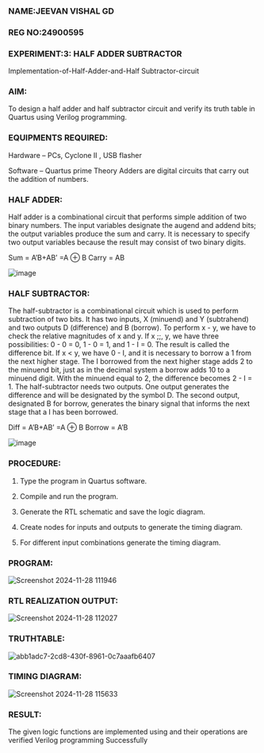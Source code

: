 ### NAME:JEEVAN VISHAL GD
### REG NO:24900595
### EXPERIMENT:3: HALF ADDER SUBTRACTOR

Implementation-of-Half-Adder-and-Half Subtractor-circuit

### AIM:

To design a half adder and half subtractor circuit and verify its truth table in Quartus using Verilog programming.

### EQUIPMENTS REQUIRED:

Hardware – PCs, Cyclone II , USB flasher 

Software – Quartus prime Theory Adders are digital circuits that carry out the addition of numbers.

### HALF ADDER:

Half adder is a combinational circuit that performs simple addition of two binary numbers. The input variables designate the augend and addend bits; the output variables produce the sum and carry. It is necessary to specify two output variables because the result may consist of two binary digits.

Sum = A’B+AB’ =A ⊕ B Carry = AB

![image](https://github.com/naavaneetha/HALF_ADDER_SUBTRACTOR/assets/154305477/bd4a0b2c-cdbc-4184-ab08-81578f121e1f)



### HALF SUBTRACTOR:

The half-subtractor is a combinational circuit which is used to perform subtraction of two bits. It has two inputs, X (minuend) and Y (subtrahend) and two outputs D (difference) and B (borrow). To perform x - y, we have to check the relative magnitudes of x and y. If x ;;, y, we have three possibilities: 0 - 0 = 0, 1 - 0 = 1, and 1 - I = 0. The result is called the difference bit. If x < y, we have 0 - I, and it is necessary to borrow a 1 from the next higher stage. The I borrowed from the next higher stage adds 2 to the minuend bit, just as in the decimal system a borrow adds 10 to a minuend digit. With the minuend equal to 2, the difference becomes 2 - I = 1. The half-subtractor needs two outputs. One output generates the difference and will be designated by the symbol D. The second output, designated B for borrow, generates the binary signal that informs the next stage that a I has been borrowed. 

Diff = A’B+AB’ =A ⊕ B
Borrow = A’B

 ![image](https://github.com/naavaneetha/HALF_ADDER_SUBTRACTOR/assets/154305477/d76b099c-513f-4e7c-843a-e2fd028a531a)


### PROCEDURE:

1.	Type the program in Quartus software.

2.	Compile and run the program.

3.	Generate the RTL schematic and save the logic diagram.

4.	Create nodes for inputs and outputs to generate the timing diagram.

5.	For different input combinations generate the timing diagram.


### PROGRAM:
![Screenshot 2024-11-28 111946](https://github.com/user-attachments/assets/1217b5af-a639-4c23-a691-10d29a26f369)


### RTL REALIZATION OUTPUT:
![Screenshot 2024-11-28 112027](https://github.com/user-attachments/assets/481c0b6f-027d-4736-a1cf-906a4e77ebc8)

### TRUTHTABLE:
![abb1adc7-2cd8-430f-8961-0c7aaafb6407](https://github.com/user-attachments/assets/c5a31a50-4ed2-4d64-8f30-c8928c9d84e8)


### TIMING DIAGRAM:
![Screenshot 2024-11-28 115633](https://github.com/user-attachments/assets/a479ac94-2800-489b-81fa-c9b5b288e6cb)

### RESULT:
The given logic functions are implemented using and their operations are verified
Verilog programming Successfully

